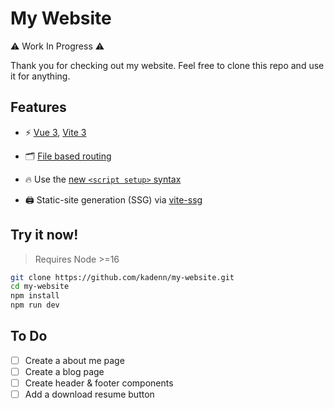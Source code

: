 # My Website 

⚠️ Work In Progress ⚠️

Thank you for checking out my website. Feel free to clone this repo and use it for anything.

## Features

- ⚡️ [Vue 3](https://github.com/vuejs/core), [Vite 3](https://github.com/vitejs/vite)

- 🗂 [File based routing](https://github.com/hannoeru/vite-plugin-pages)

- 🔥 Use the [new `<script setup>` syntax](https://vuejs.org/api/sfc-script-setup.html)

- 🖨 Static-site generation (SSG) via [vite-ssg](https://github.com/antfu/vite-ssg)

## Try it now!

> Requires Node >=16

```sh
git clone https://github.com/kadenn/my-website.git
cd my-website
npm install
npm run dev
```

## To Do

- [ ] Create a about me page
- [ ] Create a blog page
- [ ] Create header & footer components
- [ ] Add a download resume button
